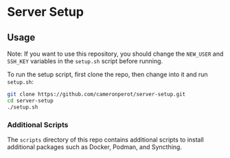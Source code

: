 # Server Setup

## Usage
Note: If you want to use this repository, you should change the `NEW_USER` and `SSH_KEY` variables in the `setup.sh` script before running.

To run the setup script, first clone the repo, then change into it and run `setup.sh`:
```bash
git clone https://github.com/cameronperot/server-setup.git
cd server-setup
./setup.sh
```

### Additional Scripts
The `scripts` directory of this repo contains additional scripts to install additional packages such as Docker, Podman, and Syncthing.
